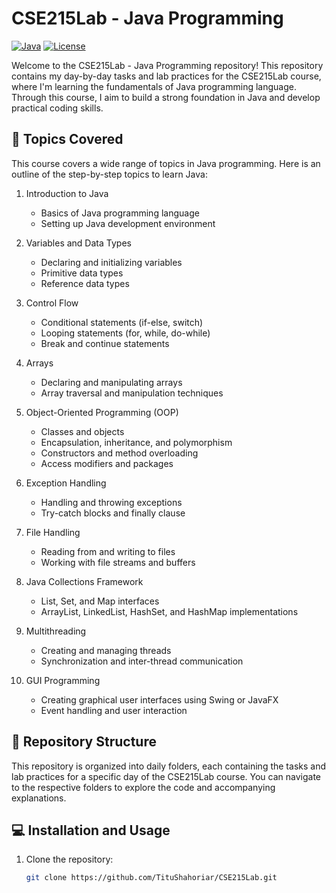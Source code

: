 # CSE215Lab - Java Programming

[![Java](https://img.shields.io/badge/java-%3E%3D8-orange.svg)](https://www.oracle.com/java/technologies/javase/javase-jdk8-downloads.html)
[![License](https://img.shields.io/badge/license-MIT-blue.svg)](https://opensource.org/licenses/MIT)

Welcome to the CSE215Lab - Java Programming repository! This repository contains my day-by-day tasks and lab practices for the CSE215Lab course, where I'm learning the fundamentals of Java programming language. Through this course, I aim to build a strong foundation in Java and develop practical coding skills.

## :rocket: Topics Covered

This course covers a wide range of topics in Java programming. Here is an outline of the step-by-step topics to learn Java:

1. Introduction to Java
    - Basics of Java programming language
    - Setting up Java development environment

2. Variables and Data Types
    - Declaring and initializing variables
    - Primitive data types
    - Reference data types

3. Control Flow
    - Conditional statements (if-else, switch)
    - Looping statements (for, while, do-while)
    - Break and continue statements

4. Arrays
    - Declaring and manipulating arrays
    - Array traversal and manipulation techniques

5. Object-Oriented Programming (OOP)
    - Classes and objects
    - Encapsulation, inheritance, and polymorphism
    - Constructors and method overloading
    - Access modifiers and packages

6. Exception Handling
    - Handling and throwing exceptions
    - Try-catch blocks and finally clause

7. File Handling
    - Reading from and writing to files
    - Working with file streams and buffers

8. Java Collections Framework
    - List, Set, and Map interfaces
    - ArrayList, LinkedList, HashSet, and HashMap implementations

9. Multithreading
    - Creating and managing threads
    - Synchronization and inter-thread communication

10. GUI Programming
    - Creating graphical user interfaces using Swing or JavaFX
    - Event handling and user interaction

## :file_folder: Repository Structure

This repository is organized into daily folders, each containing the tasks and lab practices for a specific day of the CSE215Lab course. You can navigate to the respective folders to explore the code and accompanying explanations.

## :computer: Installation and Usage

1. Clone the repository:

   ```bash
   git clone https://github.com/TituShahoriar/CSE215Lab.git


